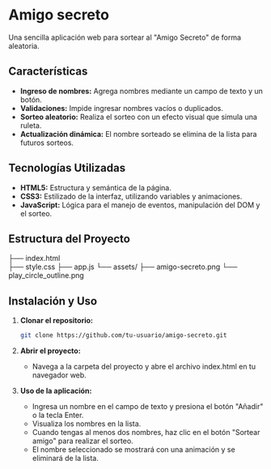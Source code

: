 # Amigo secreto
Una sencilla aplicación web para sortear al "Amigo Secreto" de forma aleatoria.

## Características

- **Ingreso de nombres:** Agrega nombres mediante un campo de texto y un botón.  
- **Validaciones:** Impide ingresar nombres vacíos o duplicados.  
- **Sorteo aleatorio:** Realiza el sorteo con un efecto visual que simula una ruleta.  
- **Actualización dinámica:** El nombre sorteado se elimina de la lista para futuros sorteos.

## Tecnologías Utilizadas

- **HTML5:** Estructura y semántica de la página.
- **CSS3:** Estilizado de la interfaz, utilizando variables y animaciones.
- **JavaScript:** Lógica para el manejo de eventos, manipulación del DOM y el sorteo.

## Estructura del Proyecto
├── index.html  
├── style.css
├── app.js 
└── assets/ 
  ├── amigo-secreto.png 
  └── play_circle_outline.png

## Instalación y Uso

1. **Clonar el repositorio:**

   ```bash
   git clone https://github.com/tu-usuario/amigo-secreto.git
2. **Abrir el proyecto:**
   - Navega a la carpeta del proyecto y abre el archivo index.html en tu navegador web.
3. **Uso de la aplicación:**
   - Ingresa un nombre en el campo de texto y presiona el botón "Añadir" o la tecla Enter.
   - Visualiza los nombres en la lista.
   - Cuando tengas al menos dos nombres, haz clic en el botón "Sortear amigo" para realizar el sorteo.
   - El nombre seleccionado se mostrará con una animación y se eliminará de la lista.

